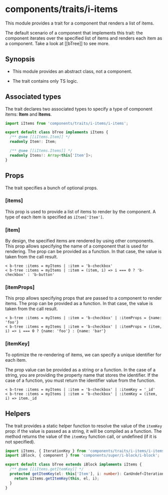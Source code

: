 # components/traits/i-items

This module provides a trait for a component that renders a list of items.

The default scenario of a component that implements this trait: the component iterates over the specified list of items
and renders each item as a component. Take a look at [[bTree]] to see more.

## Synopsis

* This module provides an abstract class, not a component.

* The trait contains only TS logic.

## Associated types

The trait declares two associated types to specify a type of component items: **Item** and **Items**.

```typescript
import iItems from 'components/traits/i-items/i-items';

export default class bTree implements iItems {
  /** @see [[iItems.Item]] */
  readonly Item!: Item;

  /** @see [[iItems.Items]] */
  readonly Items!: Array<this['Item']>;
}
```

## Props

The trait specifies a bunch of optional props.

### [items]

This prop is used to provide a list of items to render by the component.
A type of each item is specified as `iItem['Item']`.

### [item]

By design, the specified items are rendered by using other components.
This prop allows specifying the name of a component that is used for rendering.
The prop can be provided as a function. In that case, the value is taken from the call result.

```
< b-tree :items = myItems | :item = 'b-checkbox'
< b-tree :items = myItems | :item = (item, i) => i === 0 ? 'b-checkbox' : 'b-button'
```

### [itemProps]

This prop allows specifying props that are passed to a component to render items.
The prop can be provided as a function. In that case, the value is taken from the call result.

```
< b-tree :items = myItems | :item = 'b-checkbox' | :itemProps = {name: 'foo'}
< b-tree :items = myItems | :item = 'b-checkbox' | :itemProps = (item, i) => i === 0 ? {name: 'foo'} : {name: 'bar'}
```

### [itemKey]

To optimize the re-rendering of items, we can specify a unique identifier for each item.

The prop value can be provided as a string or a function.
In the case of a string, you are providing the property name that stores the identifier.
If the case of a function, you must return the identifier value from the function.

```
< b-tree :items = myItems | :item = 'b-checkbox' | :itemKey = '_id'
< b-tree :items = myItems | :item = 'b-checkbox' | :itemKey = (item, i) => item._id
```

## Helpers

The trait provides a static helper function to resolve the value of the `itemKey` prop: if the value is passed as a string,
it will be compiled as a function. The method returns the value of the `itemKey` function call, or undefined (if it is not specified).

```typescript
import iItems, { IterationKey } from 'components/traits/i-items/i-items';
import iBlock, { component } from 'components/super/i-block/i-block';

export default class bTree extends iBlock implements iItems {
  /** @see [[iItems.getItemKey]] */
  protected getItemKey(el: this['Item'], i: number): CanUndef<IterationKey> {
    return iItems.getItemKey(this, el, i);
  }
}
```
